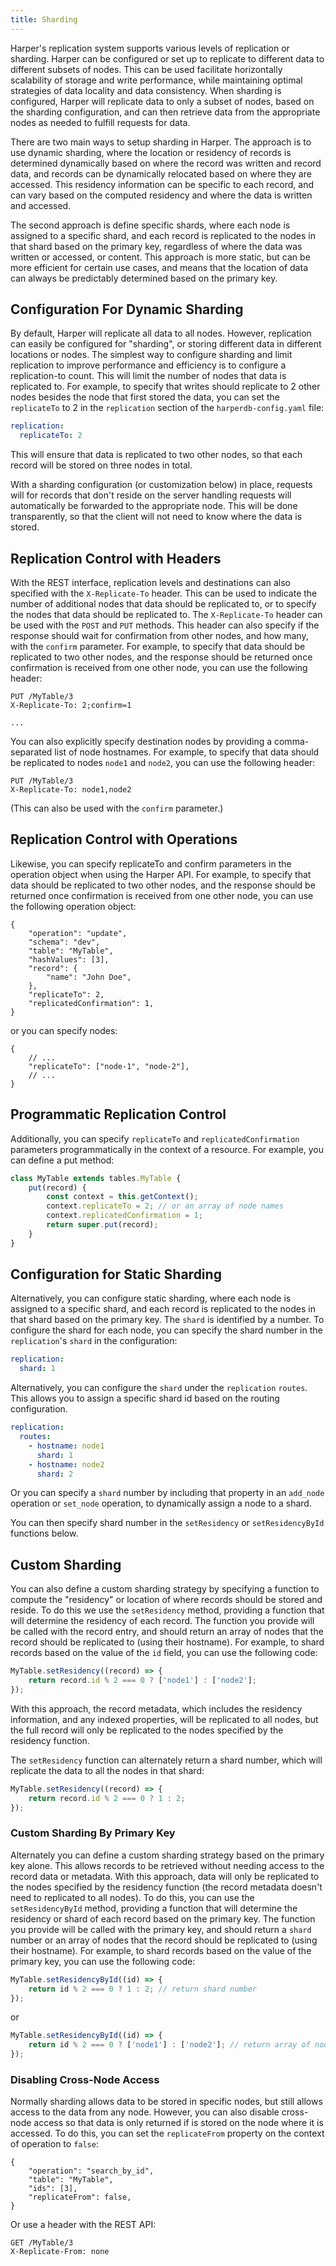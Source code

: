 ```yaml
---
title: Sharding
---
```


Harper's replication system supports various levels of replication or sharding. Harper can be configured or set up to replicate to different data to different subsets of nodes. This can be used facilitate horizontally scalability of storage and write performance, while maintaining optimal strategies of data locality and data consistency. When sharding is configured, Harper will replicate data to only a subset of nodes, based on the sharding configuration, and can then retrieve data from the appropriate nodes as needed to fulfill requests for data.

There are two main ways to setup sharding in Harper. The approach is to use dynamic sharding, where the location or residency of records is determined dynamically based on where the record was written and record data, and records can be dynamically relocated based on where they are accessed. This residency information can be specific to each record, and can vary based on the computed residency and where the data is written and accessed.

The second approach is define specific shards, where each node is assigned to a specific shard, and each record is replicated to the nodes in that shard based on the primary key, regardless of where the data was written or accessed, or content. This approach is more static, but can be more efficient for certain use cases, and means that the location of data can always be predictably determined based on the primary key.

## Configuration For Dynamic Sharding

By default, Harper will replicate all data to all nodes. However, replication can easily be configured for "sharding", or storing different data in different locations or nodes. The simplest way to configure sharding and limit replication to improve performance and efficiency is to configure a replication-to count. This will limit the number of nodes that data is replicated to. For example, to specify that writes should replicate to 2 other nodes besides the node that first stored the data, you can set the `replicateTo` to 2 in the `replication` section of the `harperdb-config.yaml` file:

```yaml
replication:
  replicateTo: 2
```

This will ensure that data is replicated to two other nodes, so that each record will be stored on three nodes in total.

With a sharding configuration (or customization below) in place, requests will for records that don't reside on the server handling requests will automatically be forwarded to the appropriate node. This will be done transparently, so that the client will not need to know where the data is stored.

## Replication Control with Headers

With the REST interface, replication levels and destinations can also specified with the `X-Replicate-To` header. This can be used to indicate the number of additional nodes that data should be replicated to, or to specify the nodes that data should be replicated to. The `X-Replicate-To` header can be used with the `POST` and `PUT` methods. This header can also specify if the response should wait for confirmation from other nodes, and how many, with the `confirm` parameter. For example, to specify that data should be replicated to two other nodes, and the response should be returned once confirmation is received from one other node, you can use the following header:

```http
PUT /MyTable/3
X-Replicate-To: 2;confirm=1

...
```

You can also explicitly specify destination nodes by providing a comma-separated list of node hostnames. For example, to specify that data should be replicated to nodes `node1` and `node2`, you can use the following header:

```http
PUT /MyTable/3
X-Replicate-To: node1,node2
```

(This can also be used with the `confirm` parameter.)

## Replication Control with Operations

Likewise, you can specify replicateTo and confirm parameters in the operation object when using the Harper API. For example, to specify that data should be replicated to two other nodes, and the response should be returned once confirmation is received from one other node, you can use the following operation object:

```jsonc
{
	"operation": "update",
	"schema": "dev",
	"table": "MyTable",
	"hashValues": [3],
	"record": {
		"name": "John Doe",
	},
	"replicateTo": 2,
	"replicatedConfirmation": 1,
}
```

or you can specify nodes:

```jsonc
{
	// ...
	"replicateTo": ["node-1", "node-2"],
	// ...
}
```

## Programmatic Replication Control

Additionally, you can specify `replicateTo` and `replicatedConfirmation` parameters programmatically in the context of a resource. For example, you can define a put method:

```javascript
class MyTable extends tables.MyTable {
	put(record) {
		const context = this.getContext();
		context.replicateTo = 2; // or an array of node names
		context.replicatedConfirmation = 1;
		return super.put(record);
	}
}
```

## Configuration for Static Sharding

Alternatively, you can configure static sharding, where each node is assigned to a specific shard, and each record is replicated to the nodes in that shard based on the primary key. The `shard` is identified by a number. To configure the shard for each node, you can specify the shard number in the `replication`'s `shard` in the configuration:

```yaml
replication:
  shard: 1
```

Alternatively, you can configure the `shard` under the `replication` `routes`. This allows you to assign a specific shard id based on the routing configuration.

```yaml
replication:
  routes:
	- hostname: node1
	  shard: 1
	- hostname: node2
	  shard: 2
```

Or you can specify a `shard` number by including that property in an `add_node` operation or `set_node` operation, to dynamically assign a node to a shard.

You can then specify shard number in the `setResidency` or `setResidencyById` functions below.

## Custom Sharding

You can also define a custom sharding strategy by specifying a function to compute the "residency" or location of where records should be stored and reside. To do this we use the `setResidency` method, providing a function that will determine the residency of each record. The function you provide will be called with the record entry, and should return an array of nodes that the record should be replicated to (using their hostname). For example, to shard records based on the value of the `id` field, you can use the following code:

```javascript
MyTable.setResidency((record) => {
	return record.id % 2 === 0 ? ['node1'] : ['node2'];
});
```

With this approach, the record metadata, which includes the residency information, and any indexed properties, will be replicated to all nodes, but the full record will only be replicated to the nodes specified by the residency function.

The `setResidency` function can alternately return a shard number, which will replicate the data to all the nodes in that shard:

```javascript
MyTable.setResidency((record) => {
	return record.id % 2 === 0 ? 1 : 2;
});
```

### Custom Sharding By Primary Key

Alternately you can define a custom sharding strategy based on the primary key alone. This allows records to be retrieved without needing access to the record data or metadata. With this approach, data will only be replicated to the nodes specified by the residency function (the record metadata doesn't need to replicated to all nodes). To do this, you can use the `setResidencyById` method, providing a function that will determine the residency or shard of each record based on the primary key. The function you provide will be called with the primary key, and should return a `shard` number or an array of nodes that the record should be replicated to (using their hostname). For example, to shard records based on the value of the primary key, you can use the following code:

```javascript
MyTable.setResidencyById((id) => {
	return id % 2 === 0 ? 1 : 2; // return shard number
});
```

or

```javascript
MyTable.setResidencyById((id) => {
	return id % 2 === 0 ? ['node1'] : ['node2']; // return array of node hostnames
});
```

### Disabling Cross-Node Access

Normally sharding allows data to be stored in specific nodes, but still allows access to the data from any node. However, you can also disable cross-node access so that data is only returned if is stored on the node where it is accessed. To do this, you can set the `replicateFrom` property on the context of operation to `false`:

```jsonc
{
	"operation": "search_by_id",
	"table": "MyTable",
	"ids": [3],
	"replicateFrom": false,
}
```

Or use a header with the REST API:

```http
GET /MyTable/3
X-Replicate-From: none
```
